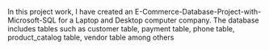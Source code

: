 In this project work, I have created an E-Commerce-Database-Project-with-Microsoft-SQL for a Laptop and Desktop computer company.
The database includes tables such as customer table, payment table, phone table, product_catalog table, vendor table among others
